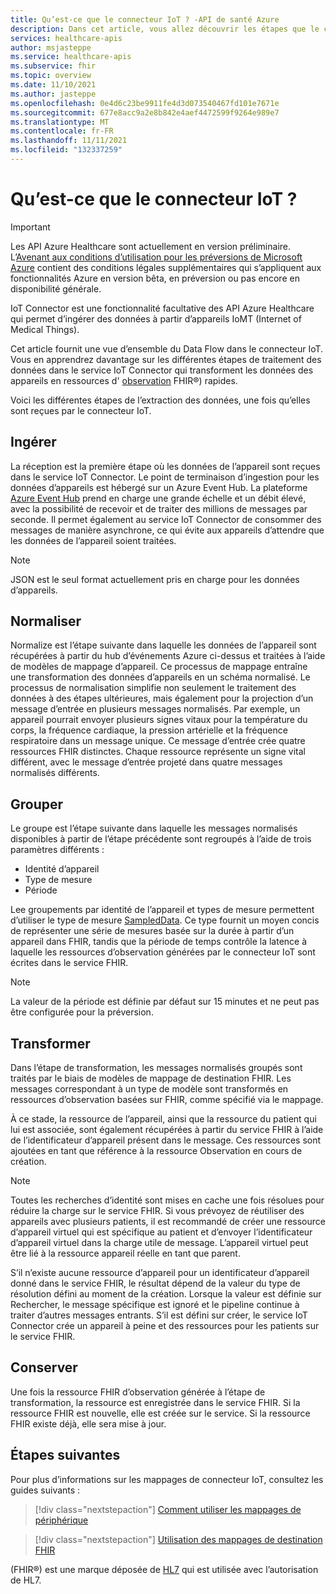 ```yaml
---
title: Qu’est-ce que le connecteur IoT ? -API de santé Azure
description: Dans cet article, vous allez découvrir les étapes que le connecteur IoT effectue avant de stocker les données IoMT dans le service FHIR.
services: healthcare-apis
author: msjasteppe
ms.service: healthcare-apis
ms.subservice: fhir
ms.topic: overview
ms.date: 11/10/2021
ms.author: jasteppe
ms.openlocfilehash: 0e4d6c23be9911fe4d3d073540467fd101e7671e
ms.sourcegitcommit: 677e8acc9a2e8b842e4aef4472599f9264e989e7
ms.translationtype: MT
ms.contentlocale: fr-FR
ms.lasthandoff: 11/11/2021
ms.locfileid: "132337259"
---
```

# <a name="what-is-iot-connector"></a>Qu’est-ce que le connecteur IoT ?

> [!IMPORTANT]
> Les API Azure Healthcare sont actuellement en version préliminaire. L’[Avenant aux conditions d’utilisation pour les préversions de Microsoft Azure](https://azure.microsoft.com/support/legal/preview-supplemental-terms/) contient des conditions légales supplémentaires qui s’appliquent aux fonctionnalités Azure en version bêta, en préversion ou pas encore en disponibilité générale.

IoT Connector est une fonctionnalité facultative des API Azure Healthcare qui permet d’ingérer des données à partir d’appareils IoMT (Internet of Medical Things).

Cet article fournit une vue d’ensemble du Data Flow dans le connecteur IoT. Vous en apprendrez davantage sur les différentes étapes de traitement des données dans le service IoT Connector qui transforment les données des appareils en ressources d' [observation](https://www.hl7.org/fhir/observation.html) FHIR&#174;) rapides.

Voici les différentes étapes de l’extraction des données, une fois qu’elles sont reçues par le connecteur IoT.

## <a name="ingest"></a>Ingérer

La réception est la première étape où les données de l’appareil sont reçues dans le service IoT Connector. Le point de terminaison d’ingestion pour les données d’appareils est hébergé sur un Azure Event Hub. La plateforme [Azure Event Hub](../../event-hubs/index.yml) prend en charge une grande échelle et un débit élevé, avec la possibilité de recevoir et de traiter des millions de messages par seconde. Il permet également au service IoT Connector de consommer des messages de manière asynchrone, ce qui évite aux appareils d’attendre que les données de l’appareil soient traitées.

> [!NOTE]
> JSON est le seul format actuellement pris en charge pour les données d’appareils.

## <a name="normalize"></a>Normaliser

Normalize est l’étape suivante dans laquelle les données de l’appareil sont récupérées à partir du hub d’événements Azure ci-dessus et traitées à l’aide de modèles de mappage d’appareil. Ce processus de mappage entraîne une transformation des données d’appareils en un schéma normalisé. Le processus de normalisation simplifie non seulement le traitement des données à des étapes ultérieures, mais également pour la projection d’un message d’entrée en plusieurs messages normalisés. Par exemple, un appareil pourrait envoyer plusieurs signes vitaux pour la température du corps, la fréquence cardiaque, la pression artérielle et la fréquence respiratoire dans un message unique. Ce message d’entrée crée quatre ressources FHIR distinctes. Chaque ressource représente un signe vital différent, avec le message d’entrée projeté dans quatre messages normalisés différents.

## <a name="group"></a>Grouper

Le groupe est l’étape suivante dans laquelle les messages normalisés disponibles à partir de l’étape précédente sont regroupés à l’aide de trois paramètres différents : 

* Identité d’appareil
* Type de mesure 
* Période

Lee groupements par identité de l’appareil et types de mesure permettent d’utiliser le type de mesure [SampledData](https://www.hl7.org/fhir/datatypes.html#SampledData). Ce type fournit un moyen concis de représenter une série de mesures basée sur la durée à partir d’un appareil dans FHIR, tandis que la période de temps contrôle la latence à laquelle les ressources d’observation générées par le connecteur IoT sont écrites dans le service FHIR.

> [!NOTE]
> La valeur de la période est définie par défaut sur 15 minutes et ne peut pas être configurée pour la préversion.

## <a name="transform"></a>Transformer

Dans l’étape de transformation, les messages normalisés groupés sont traités par le biais de modèles de mappage de destination FHIR. Les messages correspondant à un type de modèle sont transformés en ressources d’observation basées sur FHIR, comme spécifié via le mappage.

À ce stade, la ressource de l’appareil, ainsi que la ressource du patient qui lui est associée, sont également récupérées à partir du service FHIR à l’aide de l’identificateur d’appareil présent dans le message. Ces ressources sont ajoutées en tant que référence à la ressource Observation en cours de création.

> [!NOTE]
>Toutes les recherches d’identité sont mises en cache une fois résolues pour réduire la charge sur le service FHIR. Si vous prévoyez de réutiliser des appareils avec plusieurs patients, il est recommandé de créer une ressource d’appareil virtuel qui est spécifique au patient et d’envoyer l’identificateur d’appareil virtuel dans la charge utile de message. L’appareil virtuel peut être lié à la ressource appareil réelle en tant que parent.

S’il n’existe aucune ressource d’appareil pour un identificateur d’appareil donné dans le service FHIR, le résultat dépend de la valeur du type de résolution défini au moment de la création. Lorsque la valeur est définie sur Rechercher, le message spécifique est ignoré et le pipeline continue à traiter d’autres messages entrants. S’il est défini sur créer, le service IoT Connector crée un appareil à peine et des ressources pour les patients sur le service FHIR.

## <a name="persist"></a>Conserver

Une fois la ressource FHIR d’observation générée à l’étape de transformation, la ressource est enregistrée dans le service FHIR. Si la ressource FHIR est nouvelle, elle est créée sur le service. Si la ressource FHIR existe déjà, elle sera mise à jour.

## <a name="next-steps"></a>Étapes suivantes

Pour plus d’informations sur les mappages de connecteur IoT, consultez les guides suivants :

>[!div class="nextstepaction"]
>[Comment utiliser les mappages de périphérique](how-to-use-device-mapping-iot.md)

>[!div class="nextstepaction"]
>[Utilisation des mappages de destination FHIR](how-to-use-fhir-mapping-iot.md)

(FHIR&#174;) est une marque déposée de [HL7](https://hl7.org/fhir/) qui est utilisée avec l’autorisation de HL7.
